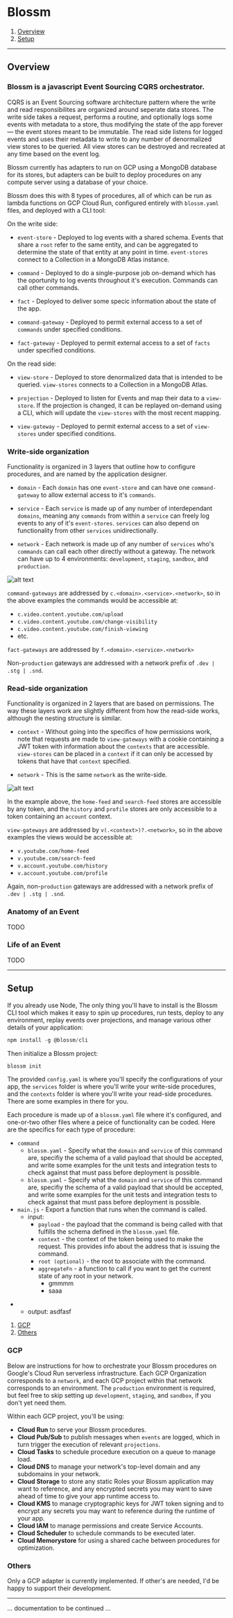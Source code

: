 # Blossm

1. [Overview](#overview)
2. [Setup](#setup)

---

## Overview

### Blossm is a javascript Event Sourcing CQRS orchestrator. 

CQRS is an Event Sourcing software architecture pattern where the write and read responsibilites are organized around seperate data stores. 
The write side takes a request, performs a routine, and optionally logs some events with metadata to a store, thus modifying the state of the app forever — the event stores meant to be immutable.
The read side listens for logged events and uses their metadata to write to any number of denormalized view stores to be queried. All view stores can be destroyed and recreated at any time based on the event log. 

Blossm currently has adapters to run on GCP using a MongoDB database for its stores, but adapters can be built to deploy procedures on any compute server using a database of your choice.

Blossm does this with 8 types of procedures, all of which can be run as lambda functions on GCP Cloud Run, configured entirely with `blossm.yaml` files, and deployed with a CLI tool:

On the write side:

* `event-store` - Deployed to log events with a shared schema. Events that share a `root` refer to the same entity, and can be aggregated to determine the state of that entity at any point in time. `event-stores` connect to a Collection in a MongoDB Atlas instance. 

* `command` - Deployed to do a single-purpose job on-demand which has the oportunity to log events throughout it's execution. Commands can call other commands.

* `fact` - Deployed to deliver some specic information about the state of the app.

* `command-gateway` - Deployed to permit external access to a set of `commands` under specified conditions.

* `fact-gateway` - Deployed to permit external access to a set of `facts` under specified conditions.


On the read side:

* `view-store` - Deployed to store denormalized data that is intended to be queried. `view-stores` connects to a Collection in a MongoDB Atlas.

* `projection` - Deployed to listen for Events and map their data to a `view-store`. If the projection is changed, it can be replayed on-demand using a CLI, which will update the `view-stores` with the most recent mapping.

* `view-gateway` - Deployed to permit external access to a set of `view-stores` under specified conditions.


### Write-side organization

Functionality is organized in 3 layers that outline how to configure procedures, and are named by the application designer.

* `domain` - Each `domain` has one `event-store` and can have one `command-gateway` to allow external access to it's `commands`.

* `service` - Each `service` is made up of any number of interdependant `domains`, meaning any `commands` from within a `service` can freely log events to any of it's `event-stores`. `services` can also depend on functionality from other `services` unidirectionally.

* `network` - Each network is made up of any number of `services` who's `commands` can call each other directly without a gateway. The network can have up to 4 environments: `development`, `staging`, `sandbox`, and `production`.

![alt text](/imgs/write-layers.png "Write organizational layers")

`command-gateways` are addressed by `c.<domain>.<service>.<network>`, so in the above examples the commands would be accessible at:

* `c.video.content.youtube.com/upload`
* `c.video.content.youtube.com/change-visibility`
* `c.video.content.youtube.com/finish-viewing`
* etc.

`fact-gateways` are addressed by `f.<domain>.<service>.<network>`

Non-`production` gateways are addressed with a network prefix of `.dev | .stg | .snd`.


### Read-side organization

Functionality is organized in 2 layers that are based on permissions. The way these layers work are slightly different from how the read-side works, although the nesting structure is similar. 

* `context` - Without going into the specifics of how permissions work, note that requests are made to `view-gateways` with a cookie containing a JWT token with information about the `contexts` that are accessible. `view-stores` can be placed in a `context` if it can only be accessed by tokens that have that `context` specified.

* `network` - This is the same `network` as the write-side.

![alt text](/imgs/read-layers.png "Read organizational layers")

In the example above, the `home-feed` and `search-feed` stores are accessible by any token, and the `history` and `profile` stores are only accessible to a token containing an `account` context.

`view-gateways` are addressed by `v(.<context>)?.<network>`, so in the above examples the views would be accessible at:

* `v.youtube.com/home-feed`
* `v.youtube.com/search-feed`
* `v.account.youtube.com/history`
* `v.account.youtube.com/profile`

Again, non-`production` gateways are addressed with a network prefix of `.dev | .stg | .snd`.

### Anatomy of an Event
TODO

### Life of an Event
TODO

---

## Setup 

If you already use Node, The only thing you'll have to install is the Blossm CLI tool which makes it easy to spin up procedures, run tests, deploy to any environment, replay events over projections, and manage various other details of your application:

```javascript
npm install -g @blossm/cli
```

Then initialize a Blossm project:

```javascript
blossm init
```

The provided `config.yaml` is where you'll specify the configurations of your app, the `services` folder is where you'll write your write-side procedures, and the `contexts` folder is where you'll write your read-side procedures. There are some examples in there for you.

Each procedure is made up of a `blossm.yaml` file where it's configured, and one-or-two other files where a peice of functionality can be coded. Here are the specifics for each type of procedure:

* `command`
  - `blossm.yaml` - Specify what the `domain` and `service` of this command are, specifiy the schema of a valid payload that should be accepted, and write some examples for the unit tests and integration tests to check against that must pass before deployment is possible.
  * `blossm.yaml` - Specify what the `domain` and `service` of this command are, specifiy the schema of a valid payload that should be accepted, and write some examples for the unit tests and integration tests to check against that must pass before deployment is possible.
* `main.js` - Export a function that runs when the command is called.
  - input: 
      - `payload` - the payload that the command is being called with that fulfills the schema defined in the `blossm.yaml` file.
      * `context` - the context of the token being used to make the request. This provides info about the address that is issuing the command.
      - `root (optional)` - the root to associate with the command.
      - `aggregateFn` - a function to call if you want to get the current state of any root in your network.
        - gmmmm
        * saaa

- - output: asdfasf




1. [GCP](#gcp)
2. [Others](#others)

### GCP 

Below are instructions for how to orchestrate your Blossm procedures on Google's Cloud Run serverless infrastructure. Each GCP Organization corresponds to a `network`, and each GCP project within that network corresponds to an environment. The `production` environment is required, but feel free to skip setting up `development`, `staging`, and `sandbox`, if you don't yet need them.

Within each GCP project, you'll be using:

* __Cloud Run__ to serve your Blossm procedures.
* __Cloud Pub/Sub__ to publish messages when `events` are logged, which in turn trigger the execution of relevant `projections`.
* __Cloud Tasks__ to schedule procedure execution on a queue to manage load.
* __Cloud DNS__ to manage your network's top-level domain and any subdomains in your network.
* __Cloud Storage__ to store any static Roles your Blossm application may want to reference, and any encrypted secrets you may want to save ahead of time to give your app runtime access to.
* __Cloud KMS__ to manage cryptographic keys for JWT token signing and to encrypt any secrets you may want to reference during the runtime of your app.
* __Cloud IAM__ to manage permissions and create Service Accounts.
* __Cloud Scheduler__ to schedule commands to be executed later.
* __Cloud Memorystore__ for using a shared cache between procedures for optimization.


### Others

Only a GCP adapter is currently implemented. If other's are needed, I'd be happy to support their development.

---
... documentation to be continued ...